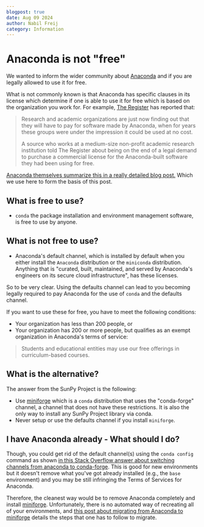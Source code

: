 ```yaml
---
blogpost: true
date: Aug 09 2024
author: Nabil Freij
category: Information
---
```


# Anaconda is not "free"

We wanted to inform the wider community about [Anaconda](https://www.anaconda.com/) and if you are legally allowed to use it for free.

What is not commonly known is that Anaconda has specific clauses in its license which determine if one is able to use it for free which is based on the organization you work for.
For example, [The Register](https://www.theregister.com/2024/08/08/anaconda_puts_the_squeeze_on/) has reported that:

> Research and academic organizations are just now finding out that they will have to pay for software made by Anaconda, when for years these groups were under the impression it could be used at no cost.
>
> A source who works at a medium-size non-profit academic research institution told The Register about being on the end of a legal demand to purchase a commercial license for the Anaconda-built software they had been using for free.

[Anaconda themselves summarize this in a really detailed blog post.](https://www.anaconda.com/blog/is-conda-free)
Which we use here to form the basis of this post.

## What is free to use?

- `conda` the package installation and environment management software, is free to use by anyone.

## What is not free to use?

- Anaconda's default channel, which is installed by default when you either install the `Anaconda` distribution or the `miniconda` distribution.
  Anything that is "curated, built, maintained, and served by Anaconda's engineers on its secure cloud infrastructure", has these licenses.

So to be very clear.
Using the defaults channel can lead to you becoming legally required to pay Anaconda for the use of `conda` and the defaults channel.

If you want to use these for free, you have to meet the following conditions:

- Your organization has less than 200 people, or
- Your organization has 200 or more people, but qualifies as an exempt organization in Anaconda's terms of service:

> Students and educational entities may use our free offerings in curriculum-based courses.

## What is the alternative?

The answer from the SunPy Project is the following:

- Use [miniforge](https://github.com/conda-forge/miniforge) which is a `conda` distribution that uses the "conda-forge" channel, a channel that does not have these restrictions.
  It is also the only way to install any SunPy Project library via conda.
- Never setup or use the defaults channel if you install `miniforge`.

## I have Anaconda already - What should I do?

Though, you could get rid of the default channel(s) using the `conda config` command as shown [in this Stack Overflow answer about switching channels from anaconda to conda-forge](https://stackoverflow.com/a/67708768).
This is good for new environments but it doesn't remove what you've got already installed (e.g., the `base` environment) and you may be still infringing the Terms of Services for Anaconda.

Therefore, the cleanest way would be to remove Anaconda completely and install [miniforge](https://github.com/conda-forge/miniforge).
Unfortunately, there is no automated way of recreating all of your environments, and [this post about migrating from Anaconda to miniforge](https://it.martinos.org/help/migrating-anaconda-miniconda-install-to-a-miniforge-install/) details the steps that one has to follow to migrate.
